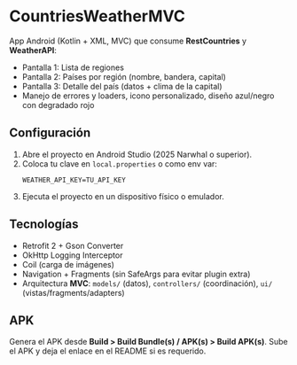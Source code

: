 # CountriesWeatherMVC

App Android (Kotlin + XML, MVC) que consume **RestCountries** y **WeatherAPI**:
- Pantalla 1: Lista de regiones
- Pantalla 2: Países por región (nombre, bandera, capital)
- Pantalla 3: Detalle del país (datos + clima de la capital)
- Manejo de errores y loaders, icono personalizado, diseño azul/negro con degradado rojo

## Configuración
1) Abre el proyecto en Android Studio (2025 Narwhal o superior).
2) Coloca tu clave en `local.properties` o como env var:
   ```properties
   WEATHER_API_KEY=TU_API_KEY
   ```
3) Ejecuta el proyecto en un dispositivo físico o emulador.

## Tecnologías
- Retrofit 2 + Gson Converter
- OkHttp Logging Interceptor
- Coil (carga de imágenes)
- Navigation + Fragments (sin SafeArgs para evitar plugin extra)
- Arquitectura **MVC**: `models/` (datos), `controllers/` (coordinación), `ui/` (vistas/fragments/adapters)

## APK
Genera el APK desde **Build > Build Bundle(s) / APK(s) > Build APK(s)**. 
Sube el APK y deja el enlace en el README si es requerido.